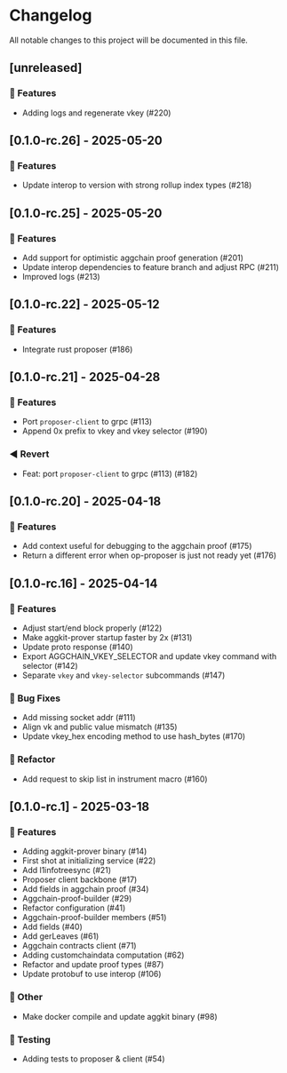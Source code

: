 # Changelog

All notable changes to this project will be documented in this file.

## [unreleased]

### 🚀 Features

- Adding logs and regenerate vkey (#220)

## [0.1.0-rc.26] - 2025-05-20

### 🚀 Features

- Update interop to version with strong rollup index types (#218)

## [0.1.0-rc.25] - 2025-05-20

### 🚀 Features

- Add support for optimistic aggchain proof generation (#201)
- Update interop dependencies to feature branch and adjust RPC (#211)
- Improved logs (#213)

## [0.1.0-rc.22] - 2025-05-12

### 🚀 Features

- Integrate rust proposer (#186)

## [0.1.0-rc.21] - 2025-04-28

### 🚀 Features

- Port `proposer-client` to grpc (#113)
- Append 0x prefix to vkey and vkey selector (#190)

### ◀️ Revert

- Feat: port `proposer-client` to grpc (#113) (#182)

## [0.1.0-rc.20] - 2025-04-18

### 🚀 Features

- Add context useful for debugging to the aggchain proof (#175)
- Return a different error when op-proposer is just not ready yet (#176)

## [0.1.0-rc.16] - 2025-04-14

### 🚀 Features

- Adjust start/end block properly (#122)
- Make aggkit-prover startup faster by 2x (#131)
- Update proto response (#140)
- Export AGGCHAIN_VKEY_SELECTOR and update vkey command with selector (#142)
- Separate `vkey` and `vkey-selector` subcommands (#147)

### 🐛 Bug Fixes

- Add missing socket addr (#111)
- Align vk and public value mismatch (#135)
- Update vkey_hex encoding method to use hash_bytes (#170)

### 🚜 Refactor

- Add request to skip list in instrument macro (#160)

## [0.1.0-rc.1] - 2025-03-18

### 🚀 Features

- Adding aggkit-prover binary (#14)
- First shot at initializing service (#22)
- Add l1infotreesync (#21)
- Proposer client backbone (#17)
- Add fields in aggchain proof (#34)
- Aggchain-proof-builder (#29)
- Refactor configuration (#41)
- Aggchain-proof-builder members (#51)
- Add fields (#40)
- Add gerLeaves (#61)
- Aggchain contracts client (#71)
- Adding customchaindata computation (#62)
- Refactor and update proof types (#87)
- Update protobuf to use interop (#106)

### 💼 Other

- Make docker compile and update aggkit binary (#98)

### 🧪 Testing

- Adding tests to proposer & client (#54)


